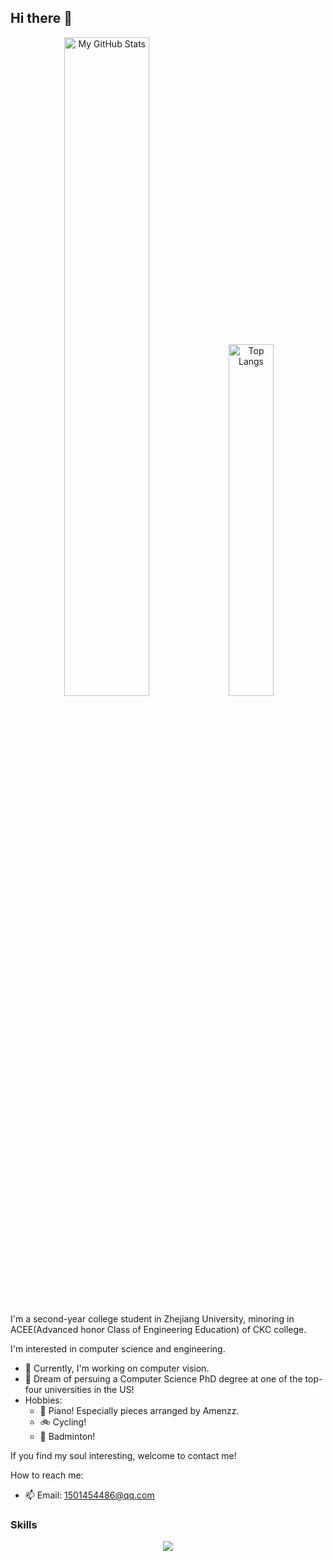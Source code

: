 ## Hi there 👋

<p align="center">
  <img src="https://github-readme-stats.vercel.app/api?username=1501454486&show_icons=true&theme=default" alt="My GitHub Stats" width="52%"/>
  <img src="https://github-readme-stats.vercel.app/api/top-langs/?username=1501454486&layout=compact&theme=default" alt="Top Langs" width="38%"/>
</p>

I'm a second-year college student in Zhejiang University, minoring in ACEE(Advanced honor Class of Engineering Education) of CKC college.

I'm interested in computer science and engineering.

- 🔭 Currently, I'm working on computer vision.
- 🌱 Dream of persuing a Computer Science PhD degree at one of the top-four universities in the US!
- Hobbies:
  - 🎹 Piano! Especially pieces arranged by Amenzz.
  - 🚲 Cycling!
  - 🏸 Badminton!

If you find my soul interesting, welcome to contact me!

How to reach me:
- 📫 Email: 1501454486@qq.com

### Skills
<p align="center">
  <a href="https://skillicons.dev">
    <img src="https://skillicons.dev/icons?i=c,cpp,py,pytorch,linux,latex,md,vim,docker,git,github" />
  </a>
</p>

<!--
**1501454486/1501454486** is a ✨ _special_ ✨ repository because its `README.md` (this file) appears on your GitHub profile.

Here are some ideas to get you started:

- 🔭 I’m currently working on ...
- 🌱 I’m currently learning ...
- 👯 I’m looking to collaborate on ...
- 🤔 I’m looking for help with ...
- 💬 Ask me about ...
- 📫 How to reach me: ...
- 😄 Pronouns: ...
- ⚡ Fun fact: ...
-->
